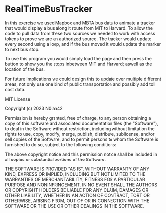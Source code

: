 # RealTimeBusTracker
In this exercise we used Mapbox and MBTA bus data to animate a tracker that would display a bus along it route from MIT to Harvard. To allow the code to pull data from these two sources we needed to work with access tokens to prove we are an authorized source. The tracker would update every second using a loop, and if the bus moved it would update the marker to next bus stop.

To use this program you would simply load the page and then press the button to show you the stops inbetween MIT and Harvard; aswell as the location of the bus.

For future implications we could design this to update over multiple different areas, not only use one kind of public transportation and possibly add toll cost data.


MIT License

Copyright (c) 2023 N0lan42

Permission is hereby granted, free of charge, to any person obtaining a copy
of this software and associated documentation files (the "Software"), to deal
in the Software without restriction, including without limitation the rights
to use, copy, modify, merge, publish, distribute, sublicense, and/or sell
copies of the Software, and to permit persons to whom the Software is
furnished to do so, subject to the following conditions:

The above copyright notice and this permission notice shall be included in all
copies or substantial portions of the Software.

THE SOFTWARE IS PROVIDED "AS IS", WITHOUT WARRANTY OF ANY KIND, EXPRESS OR
IMPLIED, INCLUDING BUT NOT LIMITED TO THE WARRANTIES OF MERCHANTABILITY,
FITNESS FOR A PARTICULAR PURPOSE AND NONINFRINGEMENT. IN NO EVENT SHALL THE
AUTHORS OR COPYRIGHT HOLDERS BE LIABLE FOR ANY CLAIM, DAMAGES OR OTHER
LIABILITY, WHETHER IN AN ACTION OF CONTRACT, TORT OR OTHERWISE, ARISING FROM,
OUT OF OR IN CONNECTION WITH THE SOFTWARE OR THE USE OR OTHER DEALINGS IN THE
SOFTWARE.
